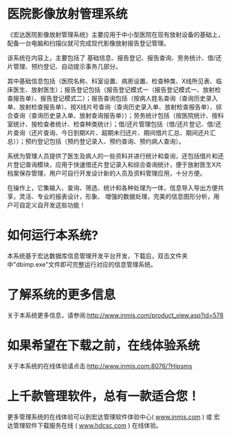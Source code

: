 # 医院影像放射管理系统

《宏达医院影像放射管理系统》主要应用于中小型医院在现有放射设备的基础上，配备一台电脑和扫描仪就可完成现代影像放射报告登记管理。

该系统在内容上，主要包括了 基础信息、报告登记、报告查询、劳务统计、借/还片管理、预约登记、自动提示事务几部分。

其中基础信息包括（医院名称、科室设置、病房设置、检查种类、X线所见表、临床医生、放射医生）；报告登记包括（报告登记模式一（报告登记模式一、放射检查报告单）、报告登记模式二）；报告查询包括（按病人姓名查询（查询历史录入单、放射检查报告单）、按X线片号查询（查询历史录入单、放射检查报告单）、综合查询（查询历史录入单、放射查询报告单））；劳务统计包括（按医院统计、按科室统计、按检查者统计、检查种类统计）；借/还片管理包括（借/还片登记、借/还片查询（还片查询、今日到期X片、超期未归还片、期间借片汇总、期间还片汇总））；预约登记包括（预约登记录入、预约查询、预约病人查询）。 

系统为管理人员提供了医生及病人的一些资料并进行统计和查询，还包括借片和还片登记查询模块，应用于快速借还片登记录入和综合查询统计，便于放射医生X片档案保存管理，用户可自行开发设计新的人员及资料管理应用，十分方便。 

在操作上，它集输入、查询、筛选、统计和各种处理为一体，信息导入导出方便共享，灵活、专业的报表设计，形象、 增强的数据处理，完美的信息图形分析，用户可自定义自开发这些功能！

# 如何运行本系统?

本系统基于宏达数据库信息管理开发平台开发，下载后，双击文件夹中"dbimp.exe"文件即可完整运行对应的信息管理系统。

# 了解系统的更多信息

关于本系统更多信息，请参阅:http://www.inmis.com/product_view.asp?id=578

# 如果希望在下载之前，在线体验系统

关于本系统的在线体验请点击:http://www.inmis.com:8076/?Hipsms

# 上千款管理软件，总有一款适合您！

更多管理系统的在线体验可以到宏达管理软件体验中心( www.inmis.com ) 或 宏达管理软件下载服务在线 ( www.hdcsc.com ) 在线体验。

